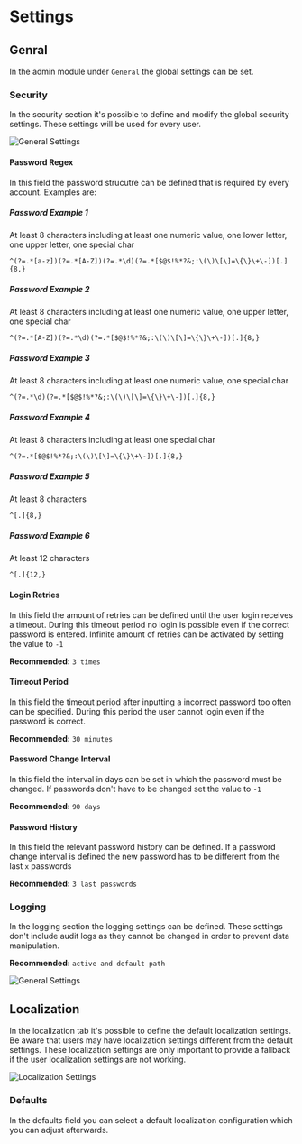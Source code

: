 # Settings

## Genral

In the admin module under `General` the global settings can be set.

### Security

In the security section it's possible to define and modify the global security settings. These settings will be used for every user.

![General Settings](Modules/Admin/Docs/Help/img/general/settings_security.png)

#### Password Regex

In this field the password strucutre can be defined that is required by every account. Examples are:

##### Password Example 1

At least 8 characters including at least one numeric value, one lower letter, one upper letter, one special char

```^(?=.*[a-z])(?=.*[A-Z])(?=.*\d)(?=.*[$@$!%*?&;:\(\)\[\]=\{\}\+\-])[.]{8,}```

##### Password Example 2

At least 8 characters including at least one numeric value, one upper letter, one special char

```^(?=.*[A-Z])(?=.*\d)(?=.*[$@$!%*?&;:\(\)\[\]=\{\}\+\-])[.]{8,}```

##### Password Example 3

At least 8 characters including at least one numeric value, one special char

```^(?=.*\d)(?=.*[$@$!%*?&;:\(\)\[\]=\{\}\+\-])[.]{8,}```

##### Password Example 4

At least 8 characters including at least one special char

```^(?=.*[$@$!%*?&;:\(\)\[\]=\{\}\+\-])[.]{8,}```

##### Password Example 5

At least 8 characters

```^[.]{8,}```

##### Password Example 6

At least 12 characters

```^[.]{12,}```

#### Login Retries

In this field the amount of retries can be defined until the user login receives a timeout. During this timeout period no login is possible even if the correct password is entered. Infinite amount of retries can be activated by setting the value to `-1`

**Recommended:** `3 times`

#### Timeout Period

In this field the timeout period after inputting a incorrect password too often can be specified. During this period the user cannot login even if the password is correct. 

**Recommended:** `30 minutes`

#### Password Change Interval

In this field the interval in days can be set in which the password must be changed. If passwords don't have to be changed set the value to `-1`

**Recommended:** `90 days`

#### Password History

In this field the relevant password history can be defined. If a password change interval is defined the new password has to be different from the last `x` passwords

**Recommended:** `3 last passwords`

### Logging

In the logging section the logging settings can be defined. These settings don't include audit logs as they cannot be changed in order to prevent data manipulation.

**Recommended:** `active and default path`

![General Settings](Modules/Admin/Docs/Help/img/general/settings_logging.png)

## Localization

In the localization tab it's possible to define the default localization settings. Be aware that users may have localization settings different from the default settings. These localization settings are only important to provide a fallback if the user localization settings are not working.

![Localization Settings](Modules/Admin/Docs/Help/img/general/settings_localization.png)

### Defaults

In the defaults field you can select a default localization configuration which you can adjust afterwards.

